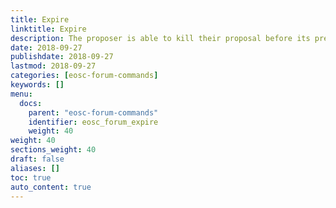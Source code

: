 ```yaml
---
title: Expire
linktitle: Expire
description: The proposer is able to kill their proposal before its predetermined expiration.
date: 2018-09-27
publishdate: 2018-09-27
lastmod: 2018-09-27
categories: [eosc-forum-commands]
keywords: []
menu:
  docs:
    parent: "eosc-forum-commands"
    identifier: eosc_forum_expire
    weight: 40
weight: 40
sections_weight: 40
draft: false
aliases: []
toc: true
auto_content: true
---
```

